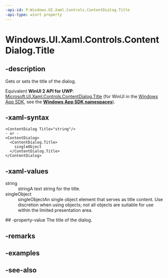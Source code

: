 ```yaml
---
-api-id: P:Windows.UI.Xaml.Controls.ContentDialog.Title
-api-type: winrt property
---
```


<!-- Property syntax
public object Title { get;  set; }
-->

# Windows.UI.Xaml.Controls.ContentDialog.Title

## -description
Gets or sets the title of the dialog.

Equivalent **WinUI 2 API for UWP**: [Microsoft.UI.Xaml.Controls.ContentDialog.Title](/windows/winui/api/microsoft.ui.xaml.controls.contentdialog.title) (for WinUI in the [Windows App SDK](/windows/apps/windows-app-sdk/), see the **[Windows App SDK namespaces](/windows/windows-app-sdk/api/winrt/)**).

## -xaml-syntax
```xaml
<ContentDialog Title="string"/>
- or -
<ContentDialog>
  <ContentDialog.Title>
    singleObject
  </ContentDialog.Title>
</ContentDialog>

```


## -xaml-values
<dl><dt>string</dt><dd>stringA text string for the title.</dd>
<dt>singleObject</dt><dd>singleObjectAn single object element that serves as title content. Use discretion when using objects; not all objects are suitable for use within the limited presentation area.</dd>
</dl>
## -property-value
The title of the dialog.

## -remarks

## -examples

## -see-also
